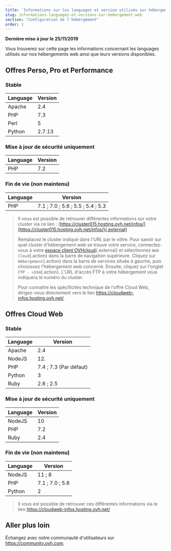 ```yaml
---
title: 'Informations sur les languages et version utilisés sur hébergement web'
slug: informations-languages-et-versions-sur-hebergement-web
section: "Configuration de l'hébergement"
order: 1
---
```


**Dernière mise à jour le 25/11/2019**

Vous trouverez sur cette page les informations concernant les languages utilisés sur nos hébergements web ainsi que leurs versions disponibles.

## Offres Perso, Pro et Performance

### Stable
|	Language	|	Version	|
|---|---|
| Apache |  2.4 | 
| PHP |  7.3 | 
| Perl | 5 | 
| Python |  2.7.13 | 

### Mise à jour de sécurité uniquement

|	Language	|	Version	|
|---|---|
| PHP |  7.2 | 

### Fin de vie (non maintenu)

|	Language	|	Version	|
|---|---|
| PHP |  7.1 ; 7.0 ; 5.6 ; 5.5 ; 5.4 ; 5.3  | 

> 
> Il vous est possible de retrouver différentes informations sur votre cluster via ce lien : [https://cluster015.hosting.ovh.net/infos/](https://cluster015.hosting.ovh.net/infos/){.external}
> 
> Remplacez le cluster indiqué dans l'URL par le vôtre. Pour savoir sur quel cluster d'hébergement web se trouve votre service, connectez-vous à votre [espace client OVHcloud](https://www.ovh.com/auth/?action=gotomanager){.external} et sélectionnez `Web Cloud`{.action} dans la barre de navigation supérieure. Cliquez sur `Hébergement`{.action} dans la barre de services située à gauche, puis choisissez l'hébergement web concerné. Ensuite, cliquez sur l'onglet `FTP - >SSH`{.action}. L'URL d'accès FTP à votre hébergement vous indiquera le numéro du cluster.
>
> Pour connaitre les spécificités technique de l'offre Cloud Web, dirigez-vous directement vers le lien <https://cloudweb-infos.hosting.ovh.net/>.
>


## Offres Cloud Web

### Stable
|	Language	|	Version	|
|---|---|
| Apache |  2.4 | 
| NodeJS |  12. | 
| PHP |  7.4 ; 7.3 (Par défaut) | 
| Python |  3 | 
| Ruby | 2.6 ; 2.5 | 

### Mise à jour de sécurité uniquement
|	Language	|	Version	|
|---|---|
| NodeJS |  10 | 
| PHP |  7.2 | 
| Ruby | 2.4 | 


### Fin de vie (non maintenu)
|	Language	|	Version	|
|---|---|
| NodeJS |  11 ; 8 | 
| PHP |  7.1 ; 7.0 ; 5.6 | 
| Python | 2 | 

> 
> Il vous est possible de retrouver ces différentes informations via le lien <https://cloudweb-infos.hosting.ovh.net/>
> 

## Aller plus loin

Échangez avec notre communauté d'utilisateurs sur <https://community.ovh.com>.
